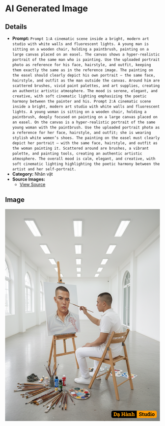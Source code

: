 # AI Generated Image

## Details
- **Prompt:** `Prompt 1:A cinematic scene inside a bright, modern art studio with white walls and fluorescent lights. A young man is sitting on a wooden chair, holding a paintbrush, painting on a large canvas placed on an easel. The canvas shows a hyper-realistic portrait of the same man who is painting. Use the uploaded portrait photo as reference for his face, hairstyle, and outfit, keeping them exactly the same as in the reference image. The painting on the easel should clearly depict his own portrait — the same face, hairstyle, and outfit as the man outside the canvas. Around him are scattered brushes, vivid paint palettes, and art supplies, creating an authentic artistic atmosphere. The mood is serene, elegant, and creative, with soft cinematic lighting emphasizing the poetic harmony between the painter and his. Prompt 2:A cinematic scene inside a bright, modern art studio with white walls and fluorescent lights. A young woman is sitting on a wooden chair, holding a paintbrush, deeply focused on painting on a large canvas placed on an easel. On the canvas is a hyper-realistic portrait of the same young woman with the paintbrush. Use the uploaded portrait photo as a reference for her face, hairstyle, and outfit; she is wearing stylish white women’s shoes. The painting on the easel must clearly depict her portrait — with the same face, hairstyle, and outfit as the woman painting it. Scattered around are brushes, a vibrant palette, and painting tools, creating an authentic artistic atmosphere. The overall mood is calm, elegant, and creative, with soft cinematic lighting highlighting the poetic harmony between the artist and her self-portrait.`
- **Category:** Nhân vật
- **Source Images:**
  - [View Source](https://raw.githubusercontent.com/lenzcomvth/ImageLibrary/main/Male.png)

## Image
![AI Generated Image](./image-2025-10-06T21-24-19-307Z-c6ego.png)